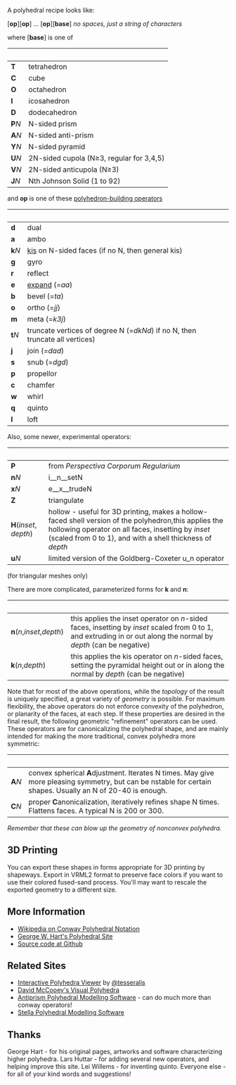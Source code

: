 A polyhedral recipe looks like: 

[__op__][__op__] ... [__op__][__base__] _no spaces, just a string of characters_

where [__base__] is one of

&nbsp;| &nbsp;
-------|--------------------------
__T__ | tetrahedron
__C__ | cube
__O__ | octahedron
__I__ | icosahedron
__D__ | dodecahedron
__P__<i>N</i> | N-sided prism
__A__<i>N</i> | N-sided anti-prism
__Y__<i>N</i> | N-sided pyramid
__U__<i>N</i> | 2N-sided cupola (N&ge;3, regular for 3,4,5)
__V__<i>N</i> | 2N-sided anticupola (N&ge;3)
__J__<i>N</i> | Nth Johnson Solid (1 to 92)
  
and __op__ is one of these [polyhedron-building operators][1]

&nbsp;| &nbsp;
-------|--------------------------
  __d__ | dual
  __a__ | ambo
  __k__<i>N</i> | [kis][2] on N-sided faces (if no N, then general kis)
  __g__ | gyro
  __r__ | reflect
  __e__ | [expand][3] (=_aa_)
  __b__ | bevel (=_ta_) 
  __o__ | ortho (=_jj_) 
  __m__ | meta (=_k3j_) 
  __t__<i>N</i> | truncate vertices of degree N (=_dkNd_) if no N, then truncate all vertices) 
  __j__ | join (=_dad_) 
  __s__ | snub (=_dgd_) 
  __p__ | propellor
  __c__ | chamfer
  __w__ | whirl
  __q__ | quinto
  __l__ | loft
  <!--
  __h__ | half (caution: requires even-sided faces, and can produce digons)
  __n__ | needle
  __z__ | zip
  -->

Also, some newer, experimental operators:

&nbsp;| &nbsp;
:-----|:-------------------------
__P__ | from _Perspectiva Corporum Regularium_
__n__<i>N</i> | i__n__setN 
__x__<i>N</i> | e__x__trudeN 
__Z__ | triangulate
__H__(_inset_, _depth_) | hollow - useful for 3D printing, makes a hollow-faced shell version of the polyhedron,this applies the hollowing operator on all faces, insetting by _inset_ (scaled from 0 to 1), and  with a shell thickness of _depth_
__u__<i>N</i> | limited version of the Goldberg-Coxeter u_n operator 
(for triangular meshes only)


 There are more complicated, parameterized forms for __k__ and __n__: 

&nbsp;| &nbsp;
:-----|:-------------------------
__n__(_n_,_inset_,_depth_) | this applies the inset operator on _n_-sided faces, insetting by _inset_ scaled from 0 to 1, and extruding in or out along the normal by _depth_ (can be negative)
__k__(_n_,_depth_) | this applies the kis operator on _n_-sided faces, setting the pyramidal height out or in along the normal by _depth_ (can be negative)
  
Note that for most of the above operations, while the _topology_ of the result is uniquely specified, a great variety of _geometry_ is possible. For maximum flexibility, the above operators do not enforce convexity of the polyhedron, or planarity of the faces, at each step. If these properties are desired in the final result, the following geometric "refinement" operators can be used. These operators are for canonicalizing the polyhedral shape, and are mainly intended for making the more traditional, convex polyhedra more symmetric:

&nbsp;| &nbsp;
:-----|:-------------------------
__A__<i>N</i> | convex spherical <b>A</b>djustment. Iterates N times. May give more pleasing symmetry, but can be nstable for certain shapes. Usually an N of 20-40 is enough.
__C__<i>N</i> | proper <b>C</b>anonicalization, iteratively refines shape N times.  Flattens faces. A typical N is 200 or 300.

_Remember that these can blow up the geometry of nonconvex polyhedra._

## 3D Printing

You can export these shapes in forms appropriate for 3D printing by
shapeways. Export in VRML2 format to preserve face colors if you want
to use their colored fused-sand process.  You'll may want to rescale 
the exported geometry to a different size.

## More Information

 - [Wikipedia on Conway Polyhedral Notation][1]
 - [George W. Hart's Polyhedral Site][4]
 - [Source code at Github][5]

## Related Sites

- [Interactive Polyhedra Viewer][6] by [@tesseralis][7]
- [David McCooey's Visual Polyhedra][8]
- [Antiprism Polyhedral Modelling Software][9] - can do much more than conway operators!
- [Stella Polyhedral Modelling Software][10]

## Thanks

  George Hart - for his original pages, artworks and software characterizing higher polyhedra.
  Lars Huttar - for adding several new operators, and helping improve this site.
  Lei Willems - for inventing quinto.
  Everyone else - for all of your kind words and suggestions!

[1]:http://en.wikipedia.org/wiki/Conway_polyhedron_notation
[2]:https://en.wikipedia.org/wiki/Kleetope
[3]:https://en.wikipedia.org/wiki/Expansion_%28geometry%29
[4]:http://www.georgehart.com/
[5]:http://github.com/levskaya/polyhedronisme
[6]:https://polyhedra.tessera.li/
[7]:https://www.tessera.li/
[8]:http://dmccooey.com/polyhedra/index.html
[9]:http://www.antiprism.com/index.html
[10]:https://www.software3d.com/Stella.php
